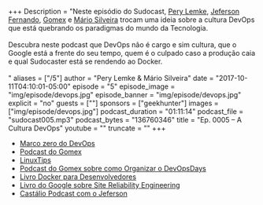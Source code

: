 +++
Description = "Neste episódio do Sudocast, [Pery Lemke](https://www.twitter.com/perylemke), [Jeferson Fernando](https://twitter.com/badtux_), [Gomex](https://twitter.com/gomex) e [Mário Silveira](https://twitter.com/dermarios) trocam uma ideia sobre a cultura DevOps que está quebrando os paradigmas do mundo da Tecnologia.<br/><br/> Descubra neste podcast que DevOps não é cargo e sim cultura, que o Google está a frente do seu tempo, quem é o culpado caso a produção caia e qual Sudocaster está se rendendo ao Docker.<br/><br/>"
aliases = ["/5"]
author = "Pery Lemke & Mário Silveira"
date = "2017-10-11T04:10:01-05:00"
episode = "5"
episode_image = "img/episode/devops.jpg"
episode_banner = "img/episode/devops.jpg"
explicit = "no"
guests = [""]
sponsors = ["geekhunter"]
images = ["img/episode/devops.jpg"]
podcast_duration = "01:11:14"
podcast_file = "sudocast005.mp3"
podcast_bytes = "136760346"
title = "Ep. 0005 – A Cultura DevOps"
youtube = ""
truncate = ""
+++
* [Marco zero do DevOps](https://www.youtube.com/watch?v=LdOe18KhtT4)
* [Podcast do Gomex](http://gatilhokosmico.com.br/2017/07/17/qual-futuro-do-sysadmin/)
* [LinuxTips](https://www.youtube.com/linuxtips)
* [Podcast do Gomex sobre como Organizar o DevOpsDays](http://gatilhokosmico.com.br/2017/08/05/precisamos-falar-sobre-devops-organizando-devopsday/)
* [Livro Docker para Desenvolvedores](https://leanpub.com/dockerparadesenvolvedores)
* [Livro do Google sobre Site Reliability Engineering](https://landing.google.com/sre/book.html)
* [Castálio Podcast com o Jeferson](http://castalio.info/episodio-109-jeferson-noronha-canal-linuxtips.html)
